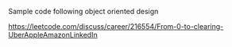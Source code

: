 Sample code following object oriented design


https://leetcode.com/discuss/career/216554/From-0-to-clearing-UberAppleAmazonLinkedIn


